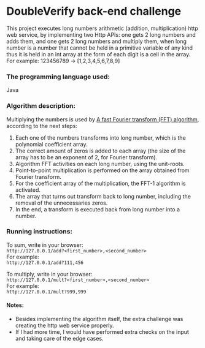 # DoubleVerify back-end challenge

This project executes long numbers arithmetic (addition, multiplication) http web service, by implementing two Http APIs: one gets 2 long numbers and adds them, and one gets 2 long numbers and multiply them,
when long number is a number that cannot be held in a primitive variable of any kind thus it is held in an int array at the form of each digit is a cell in the array.  
For example: 123456789 → [1,2,3,4,5,6,7,8,9]

### The programming language used: 
Java
### Algorithm description:
Multiplying the numbers is used by [A fast Fourier transform (FFT) algorithm](https://en.wikipedia.org/wiki/Fast_Fourier_transform), according to the next steps:

1. Each one of the numbers transforms into long number, which is the polynomial coefficient array.
2. The correct amount of zeros is added to each array (the size of the array has to be an exponent of 2, for Fourier transform).
3. Algorithm FFT activities on each long number, using the unit-roots.
4. Point-to-point multiplication is performed on the array obtained from Fourier transform.
5. For the coefficient array of the multiplication, the FFT-1 algorithm is activated.
6. The array that turns out transform back to long number, including the removal of the unnecessaries zeros.
7. In the end, a transform is executed back from long number into a number.

### Running instructions:
To sum, write in your browser:  
`http://127.0.0.1/add?<first_number>,<second_number>`  
For example:  
`http://127.0.0.1/add?111,456`  

To multiply, write in your browser:  
`http://127.0.0.1/mult?<first_number>,<second_number>`  
For example:  
`http://127.0.0.1/mult?999,999`

#### Notes:
* Besides implementing the algorithm itself, the extra challenge was creating the http web service properly.
* If I had more time, I would have performed extra checks on the input and taking care of the edge cases.
